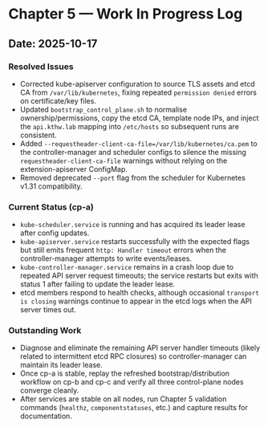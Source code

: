 # Chapter 5 — Work In Progress Log

## Date: 2025-10-17

### Resolved Issues
- Corrected kube-apiserver configuration to source TLS assets and etcd CA from `/var/lib/kubernetes`, fixing repeated `permission denied` errors on certificate/key files.
- Updated `bootstrap_control_plane.sh` to normalise ownership/permissions, copy the etcd CA, template node IPs, and inject the `api.kthw.lab` mapping into `/etc/hosts` so subsequent runs are consistent.
- Added `--requestheader-client-ca-file=/var/lib/kubernetes/ca.pem` to the controller-manager and scheduler configs to silence the missing `requestheader-client-ca-file` warnings without relying on the extension-apiserver ConfigMap.
- Removed deprecated `--port` flag from the scheduler for Kubernetes v1.31 compatibility.

### Current Status (cp-a)
- `kube-scheduler.service` is running and has acquired its leader lease after config updates.
- `kube-apiserver.service` restarts successfully with the expected flags but still emits frequent `http: Handler timeout` errors when the controller-manager attempts to write events/leases.
- `kube-controller-manager.service` remains in a crash loop due to repeated API server request timeouts; the service restarts but exits with status 1 after failing to update the leader lease.
- etcd members respond to health checks, although occasional `transport is closing` warnings continue to appear in the etcd logs when the API server times out.

### Outstanding Work
- Diagnose and eliminate the remaining API server handler timeouts (likely related to intermittent etcd RPC closures) so controller-manager can maintain its leader lease.
- Once cp-a is stable, replay the refreshed bootstrap/distribution workflow on cp-b and cp-c and verify all three control-plane nodes converge cleanly.
- After services are stable on all nodes, run Chapter 5 validation commands (`healthz`, `componentstatuses`, etc.) and capture results for documentation.
